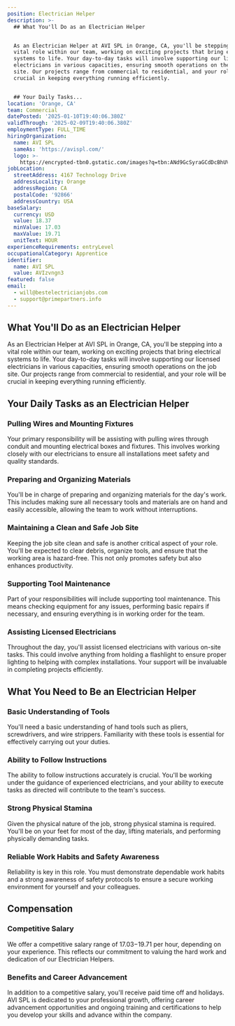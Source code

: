 ```yaml
---
position: Electrician Helper
description: >-
  ## What You'll Do as an Electrician Helper


  As an Electrician Helper at AVI SPL in Orange, CA, you'll be stepping into a
  vital role within our team, working on exciting projects that bring electrical
  systems to life. Your day-to-day tasks will involve supporting our licensed
  electricians in various capacities, ensuring smooth operations on the job
  site. Our projects range from commercial to residential, and your role will be
  crucial in keeping everything running efficiently.


  ## Your Daily Tasks...
location: 'Orange, CA'
team: Commercial
datePosted: '2025-01-10T19:40:06.380Z'
validThrough: '2025-02-09T19:40:06.380Z'
employmentType: FULL_TIME
hiringOrganization:
  name: AVI SPL
  sameAs: 'https://avispl.com/'
  logo: >-
    https://encrypted-tbn0.gstatic.com/images?q=tbn:ANd9GcSyraGCdDcBhUVCLjb9MI2McsVysMD7wjYlIQ&s
jobLocation:
  streetAddress: 4167 Technology Drive
  addressLocality: Orange
  addressRegion: CA
  postalCode: '92866'
  addressCountry: USA
baseSalary:
  currency: USD
  value: 18.37
  minValue: 17.03
  maxValue: 19.71
  unitText: HOUR
experienceRequirements: entryLevel
occupationalCategory: Apprentice
identifier:
  name: AVI SPL
  value: AVIzvngn3
featured: false
email:
  - will@bestelectricianjobs.com
  - support@primepartners.info
---
```




## What You'll Do as an Electrician Helper

As an Electrician Helper at AVI SPL in Orange, CA, you'll be stepping into a vital role within our team, working on exciting projects that bring electrical systems to life. Your day-to-day tasks will involve supporting our licensed electricians in various capacities, ensuring smooth operations on the job site. Our projects range from commercial to residential, and your role will be crucial in keeping everything running efficiently.

## Your Daily Tasks as an Electrician Helper

### Pulling Wires and Mounting Fixtures

Your primary responsibility will be assisting with pulling wires through conduit and mounting electrical boxes and fixtures. This involves working closely with our electricians to ensure all installations meet safety and quality standards.

### Preparing and Organizing Materials

You'll be in charge of preparing and organizing materials for the day's work. This includes making sure all necessary tools and materials are on hand and easily accessible, allowing the team to work without interruptions.

### Maintaining a Clean and Safe Job Site

Keeping the job site clean and safe is another critical aspect of your role. You'll be expected to clear debris, organize tools, and ensure that the working area is hazard-free. This not only promotes safety but also enhances productivity.

### Supporting Tool Maintenance

Part of your responsibilities will include supporting tool maintenance. This means checking equipment for any issues, performing basic repairs if necessary, and ensuring everything is in working order for the team.

### Assisting Licensed Electricians

Throughout the day, you'll assist licensed electricians with various on-site tasks. This could involve anything from holding a flashlight to ensure proper lighting to helping with complex installations. Your support will be invaluable in completing projects efficiently.

## What You Need to Be an Electrician Helper

### Basic Understanding of Tools

You'll need a basic understanding of hand tools such as pliers, screwdrivers, and wire strippers. Familiarity with these tools is essential for effectively carrying out your duties.

### Ability to Follow Instructions

The ability to follow instructions accurately is crucial. You'll be working under the guidance of experienced electricians, and your ability to execute tasks as directed will contribute to the team's success.

### Strong Physical Stamina

Given the physical nature of the job, strong physical stamina is required. You'll be on your feet for most of the day, lifting materials, and performing physically demanding tasks.

### Reliable Work Habits and Safety Awareness

Reliability is key in this role. You must demonstrate dependable work habits and a strong awareness of safety protocols to ensure a secure working environment for yourself and your colleagues.

## Compensation

### Competitive Salary

We offer a competitive salary range of $17.03-$19.71 per hour, depending on your experience. This reflects our commitment to valuing the hard work and dedication of our Electrician Helpers.

### Benefits and Career Advancement

In addition to a competitive salary, you'll receive paid time off and holidays. AVI SPL is dedicated to your professional growth, offering career advancement opportunities and ongoing training and certifications to help you develop your skills and advance within the company.

